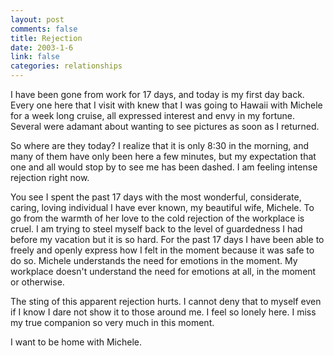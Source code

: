 ```yaml
--- 
layout: post
comments: false
title: Rejection
date: 2003-1-6
link: false
categories: relationships
---
```

I have been gone from work for 17 days, and today is my first day back. Every one here that I visit with knew that I was going to Hawaii with Michele for a week long cruise, all expressed interest and envy in my fortune. Several were adamant about wanting to see pictures as soon as I returned.

So where are they today? I realize that it is only 8:30 in the morning, and many of them have only been here a few minutes, but my expectation that one and all would stop by to see me has been dashed. I am feeling intense rejection right now.

You see I spent the past 17 days with the most wonderful, considerate, caring, loving individual I have ever known, my beautiful wife, Michele. To go from the warmth of her love to the cold rejection of the workplace is cruel. I am trying to steel myself back to the level of guardedness I had before my vacation but it is so hard. For the past 17 days I have been able to freely and openly express how I felt in the moment because it was safe to do so. Michele understands the need for emotions in the moment. My workplace doesn't understand the need for emotions at all, in the moment or otherwise.

The sting of this apparent rejection hurts. I cannot deny that to myself even if I know I dare not show it to those around me. I feel so lonely here. I miss my true companion so very much in this moment.

I want to be home with Michele.
